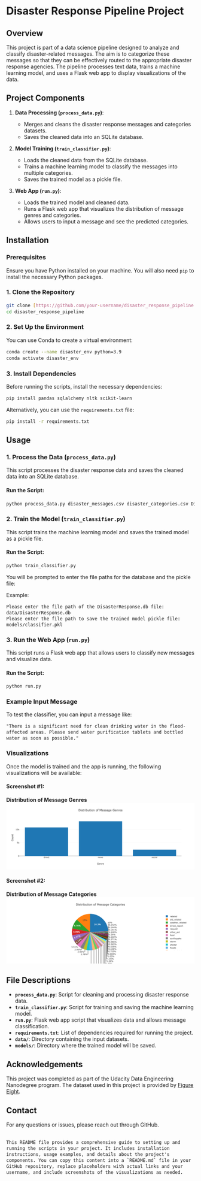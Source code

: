 # Disaster Response Pipeline Project

## Overview

This project is part of a data science pipeline designed to analyze and classify disaster-related messages. The aim is to categorize these messages so that they can be effectively routed to the appropriate disaster response agencies. The pipeline processes text data, trains a machine learning model, and uses a Flask web app to display visualizations of the data.

## Project Components

1. **Data Processing (`process_data.py`)**:
   - Merges and cleans the disaster response messages and categories datasets.
   - Saves the cleaned data into an SQLite database.

2. **Model Training (`train_classifier.py`)**:
   - Loads the cleaned data from the SQLite database.
   - Trains a machine learning model to classify the messages into multiple categories.
   - Saves the trained model as a pickle file.

3. **Web App (`run.py`)**:
   - Loads the trained model and cleaned data.
   - Runs a Flask web app that visualizes the distribution of message genres and categories.
   - Allows users to input a message and see the predicted categories.

## Installation

### Prerequisites

Ensure you have Python installed on your machine. You will also need `pip` to install the necessary Python packages.

### 1. Clone the Repository

```bash
git clone [https://github.com/your-username/disaster_response_pipeline.git]
cd disaster_response_pipeline
```

### 2. Set Up the Environment

You can use Conda to create a virtual environment:

```bash
conda create --name disaster_env python=3.9
conda activate disaster_env
```

### 3. Install Dependencies

Before running the scripts, install the necessary dependencies:

```bash
pip install pandas sqlalchemy nltk scikit-learn
```

Alternatively, you can use the `requirements.txt` file:

```bash
pip install -r requirements.txt
```

## Usage

### 1. Process the Data (`process_data.py`)

This script processes the disaster response data and saves the cleaned data into an SQLite database.

#### Run the Script:

```bash
python process_data.py disaster_messages.csv disaster_categories.csv DisasterResponse.db
```

### 2. Train the Model (`train_classifier.py`)

This script trains the machine learning model and saves the trained model as a pickle file.

#### Run the Script:

```bash
python train_classifier.py
```

You will be prompted to enter the file paths for the database and the pickle file:

Example:

```plaintext
Please enter the file path of the DisasterResponse.db file: data/DisasterResponse.db
Please enter the file path to save the trained model pickle file: models/classifier.pkl
```

### 3. Run the Web App (`run.py`)

This script runs a Flask web app that allows users to classify new messages and visualize data.

#### Run the Script:

```bash
python run.py
```

### Example Input Message

To test the classifier, you can input a message like:

```plaintext
"There is a significant need for clean drinking water in the flood-affected areas. Please send water purification tablets and bottled water as soon as possible."
```

### Visualizations

Once the model is trained and the app is running, the following visualizations will be available:

#### Screenshot #1: 
**Distribution of Message Genres**
![Screenshot #1](https://github.com/stephengardnerd/DataEngineering_MLPipeline/blob/main/disaster_response_pipeline_project/DisasterRecovery%20Plot.png)

#### Screenshot #2:
**Distribution of Message Categories**
![Screenshot #2](https://github.com/stephengardnerd/DataEngineering_MLPipeline/blob/main/disaster_response_pipeline_project/DisasterRecovery%20Plot2.png)

## File Descriptions

- **`process_data.py`**: Script for cleaning and processing disaster response data.
- **`train_classifier.py`**: Script for training and saving the machine learning model.
- **`run.py`**: Flask web app script that visualizes data and allows message classification.
- **`requirements.txt`**: List of dependencies required for running the project.
- **`data/`**: Directory containing the input datasets.
- **`models/`**: Directory where the trained model will be saved.

## Acknowledgements

This project was completed as part of the Udacity Data Engineering Nanodegree program. The dataset used in this project is provided by [Figure Eight](https://www.figure-eight.com/).

## Contact

For any questions or issues, please reach out through GitHub.

```

This README file provides a comprehensive guide to setting up and running the scripts in your project. It includes installation instructions, usage examples, and details about the project's components. You can copy this content into a `README.md` file in your GitHub repository, replace placeholders with actual links and your username, and include screenshots of the visualizations as needed.
